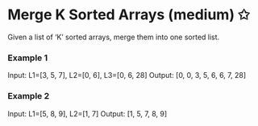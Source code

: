 # Merge K Sorted Arrays (medium) ✩

Given a list of ‘K’ sorted arrays, merge them into one sorted list.

### Example 1
Input: L1=[3, 5, 7], L2=[0, 6], L3=[0, 6, 28]
Output: [0, 0, 3, 5, 6, 6, 7, 28]

### Example 2
Input: L1=[5, 8, 9], L2=[1, 7]
Output: [1, 5, 7, 8, 9]
